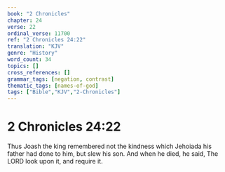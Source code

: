 ```yaml
---
book: "2 Chronicles"
chapter: 24
verse: 22
ordinal_verse: 11700
ref: "2 Chronicles 24:22"
translation: "KJV"
genre: "History"
word_count: 34
topics: []
cross_references: []
grammar_tags: [negation, contrast]
thematic_tags: [names-of-god]
tags: ["Bible","KJV","2-Chronicles"]
---
```


# 2 Chronicles 24:22

Thus Joash the king remembered not the kindness which Jehoiada his father had done to him, but slew his son. And when he died, he said, The LORD look upon it, and require it.
